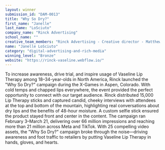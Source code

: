 ```yaml
---
layout: winner
submission_id: "DAM-0013"
title: "Why So Dry?"
first_name: "Janelle"
last_name: "LoSciuto"
company_name: "Rinck Advertising"
school_name: ""
creative_team_members: "Rinck Advertising - Creative director - Matthew Ketchum Rinck Advertising - Videographer & Editor - Jake Irish Rinck Advertising - Videographer & Editor - Ofer Yakov Rinck Advertising - VP Account Services - Amanda Frost Munro Creative LLC - Creative Editor - Jamie Munro Rinck Advertising - Gaffer - Sam Monsco Rinck Advertising - Sound Mixer - Dillon Kane"
name: "Janelle LoSciuto"
category: "digital-advertising-and-rich-media"
winning_level: "Bronze"
website: "https://rinck-vaseline.webflow.io/"
---
```


To increase awareness, drive trial, and inspire usage of Vaseline Lip Therapy among 18–34-year-olds in North America, Rinck launched the "Why So Dry?" campaign during the X-Games in Aspen, Colorado. With cold temps and chapped lips everywhere, the event provided the perfect opportunity to connect with our target audience. Rinck distributed 15,000 Lip Therapy sticks and captured candid, cheeky interviews with attendees at the top and bottom of the mountain, highlighting real conversations about dry lips and the benefits of 48-hour moisture. A custom selfie stick ensured the product stayed front and center in the content. The campaign ran February 3–March 21, delivering over 66 million impressions and reaching more than 21 million across Meta and TikTok. With 25 compelling video assets, the "Why So Dry?" campaign broke through the noise—driving awareness and foot traffic to retailers by putting Vaseline Lip Therapy in hands, gloves, and hearts.
